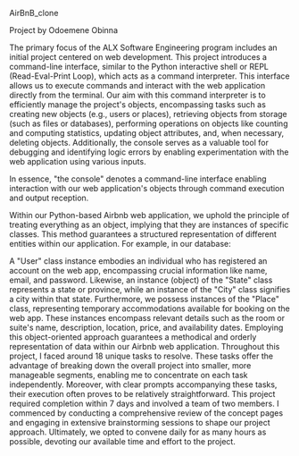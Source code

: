 AirBnB_clone

Project by Odoemene Obinna


The primary focus of the ALX Software Engineering program includes an initial project centered on web development. This project introduces a command-line interface, similar to the Python interactive shell or REPL (Read-Eval-Print Loop), which acts as a command interpreter. This interface allows us to execute commands and interact with the web application directly from the terminal. Our aim with this command interpreter is to efficiently manage the project's objects, encompassing tasks such as creating new objects (e.g., users or places), retrieving objects from storage (such as files or databases), performing operations on objects like counting and computing statistics, updating object attributes, and, when necessary, deleting objects. Additionally, the console serves as a valuable tool for debugging and identifying logic errors by enabling experimentation with the web application using various inputs.


In essence, "the console" denotes a command-line interface enabling interaction with our web application's objects through command execution and output reception.

Within our Python-based Airbnb web application, we uphold the principle of treating everything as an object, implying that they are instances of specific classes. This method guarantees a structured representation of different entities within our application. For example, in our database:

A "User" class instance embodies an individual who has registered an account on the web app, encompassing crucial information like name, email, and password.
Likewise, an instance (object) of the "State" class represents a state or province, while an instance of the "City" class signifies a city within that state.
Furthermore, we possess instances of the "Place" class, representing temporary accommodations available for booking on the web app. These instances encompass relevant details such as the room or suite's name, description, location, price, and availability dates.
Employing this object-oriented approach guarantees a methodical and orderly representation of data within our Airbnb web application.
Throughout this project, I faced around 18 unique tasks to resolve. These tasks offer the advantage of breaking down the overall project into smaller, more manageable segments, enabling me to concentrate on each task independently.
Moreover, with clear prompts accompanying these tasks, their execution often proves to be relatively straightforward. This project required completion within 7 days and involved a team of two members. I commenced by conducting a comprehensive review of the concept pages and engaging in extensive brainstorming sessions to shape our project approach. Ultimately, we opted to convene daily for as many hours as possible, devoting our available time and effort to the project.
